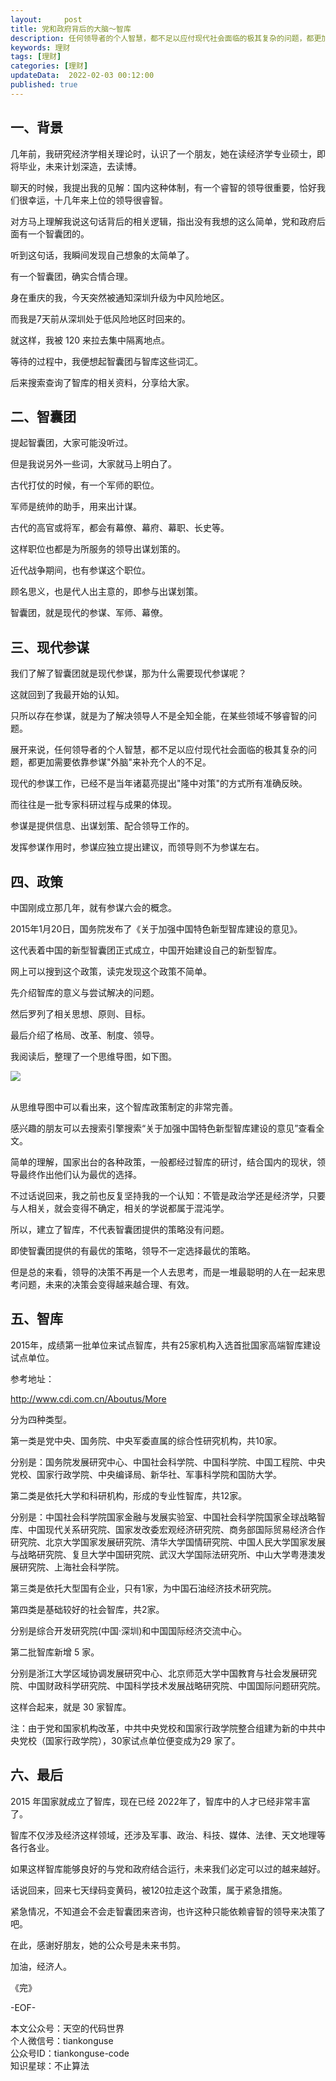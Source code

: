 ```yaml
---   
layout:     post  
title: 党和政府背后的大脑～智库
description: 任何领导者的个人智慧，都不足以应付现代社会面临的极其复杂的问题，都更加需要依靠参谋"外脑"来补充个人的不足。       
keywords: 理财  
tags: [理财]    
categories: [理财]  
updateData:  2022-02-03 00:12:00  
published: true  
---  
```


## 一、背景  


几年前，我研究经济学相关理论时，认识了一个朋友，她在读经济学专业硕士，即将毕业，未来计划深造，去读博。  

聊天的时候，我提出我的见解：国内这种体制，有一个睿智的领导很重要，恰好我们很幸运，十几年来上位的领导很睿智。  





对方马上理解我说这句话背后的相关逻辑，指出没有我想的这么简单，党和政府后面有一个智囊团的。  



听到这句话，我瞬间发现自己想象的太简单了。  





有一个智囊团，确实合情合理。  





身在重庆的我，今天突然被通知深圳升级为中风险地区。  



而我是7天前从深圳处于低风险地区时回来的。  



就这样，我被 120 来拉去集中隔离地点。  





等待的过程中，我便想起智囊团与智库这些词汇。  



后来搜索查询了智库的相关资料，分享给大家。  



## 二、智囊团  


提起智囊团，大家可能没听过。  



但是我说另外一些词，大家就马上明白了。  





古代打仗的时候，有一个军师的职位。  



军师是统帅的助手，用来出计谋。  





古代的高官或将军，都会有幕僚、幕府、幕职、长史等。  



这样职位也都是为所服务的领导出谋划策的。  





近代战争期间，也有参谋这个职位。  



顾名思义，也是代人出主意的，即参与出谋划策。  





智囊团，就是现代的参谋、军师、幕僚。  



## 三、现代参谋  


我们了解了智囊团就是现代参谋，那为什么需要现代参谋呢？  





这就回到了我最开始的认知。  



只所以存在参谋，就是为了解决领导人不是全知全能，在某些领域不够睿智的问题。  





展开来说，任何领导者的个人智慧，都不足以应付现代社会面临的极其复杂的问题，都更加需要依靠参谋"外脑"来补充个人的不足。  





现代的参谋工作，已经不是当年诸葛亮提出"隆中对策"的方式所有准确反映。  



而往往是一批专家科研过程与成果的体现。  




参谋是提供信息、出谋划策、配合领导工作的。  



发挥参谋作用时，参谋应独立提出建议，而领导则不为参谋左右。  


## 四、政策  

中国刚成立那几年，就有参谋六会的概念。  





2015年1月20日，国务院发布了《关于加强中国特色新型智库建设的意见》。  



这代表着中国的新型智囊团正式成立，中国开始建设自己的新型智库。  





网上可以搜到这个政策，读完发现这个政策不简单。  





先介绍智库的意义与尝试解决的问题。  



然后罗列了相关思想、原则、目标。  



最后介绍了格局、改革、制度、领导。  





我阅读后，整理了一个思维导图，如下图。  



![](https://res2022.tiankonguse.com/images/2022/02/03/001.png)

​  
从思维导图中可以看出来，这个智库政策制定的非常完善。  





感兴趣的朋友可以去搜索引擎搜索“关于加强中国特色新型智库建设的意见”查看全文。  





简单的理解，国家出台的各种政策，一般都经过智库的研讨，结合国内的现状，领导最终作出他们认为最优的选择。  





不过话说回来，我之前也反复坚持我的一个认知：不管是政治学还是经济学，只要与人相关，就会变得不确定，相关的学说都属于混沌学。  





所以，建立了智库，不代表智囊团提供的策略没有问题。  



即使智囊团提供的有最优的策略，领导不一定选择最优的策略。  





但是总的来看，领导的决策不再是一个人去思考，而是一堆最聪明的人在一起来思考问题，未来的决策会变得越来越合理、有效。  



## 五、智库  


2015年，成绩第一批单位来试点智库，共有25家机构入选首批国家高端智库建设试点单位。  



参考地址：  

http://www.cdi.com.cn/Aboutus/More  




分为四种类型。  



第一类是党中央、国务院、中央军委直属的综合性研究机构，共10家。  



分别是：国务院发展研究中心、中国社会科学院、中国科学院、中国工程院、中央党校、国家行政学院、中央编译局、新华社、军事科学院和国防大学。  




第二类是依托大学和科研机构，形成的专业性智库，共12家。  



分别是：中国社会科学院国家金融与发展实验室、中国社会科学院国家全球战略智库、中国现代关系研究院、国家发改委宏观经济研究院、商务部国际贸易经济合作研究院、北京大学国家发展研究院、清华大学国情研究院、中国人民大学国家发展与战略研究院、复旦大学中国研究院、武汉大学国际法研究所、中山大学粤港澳发展研究院、上海社会科学院。  





第三类是依托大型国有企业，只有1家，为中国石油经济技术研究院。  





第四类是基础较好的社会智库，共2家。  



分别是综合开发研究院(中国·深圳)和中国国际经济交流中心。  





第二批智库新增 5 家。  



分别是浙江大学区域协调发展研究中心、北京师范大学中国教育与社会发展研究院、中国财政科学研究院、中国科学技术发展战略研究院、中国国际问题研究院。  





这样合起来，就是 30 家智库。  





注：由于党和国家机构改革，中共中央党校和国家行政学院整合组建为新的中共中央党校（国家行政学院），30家试点单位便变成为29 家了。  




## 六、最后  


2015 年国家就成立了智库，现在已经 2022年了，智库中的人才已经非常丰富了。  



智库不仅涉及经济这样领域，还涉及军事、政治、科技、媒体、法律、天文地理等各行各业。  



如果这样智库能够良好的与党和政府结合运行，未来我们必定可以过的越来越好。  



话说回来，回来七天绿码变黄码，被120拉走这个政策，属于紧急措施。  

紧急情况，不知道会不会走智囊团来咨询，也许这种只能依赖睿智的领导来决策了吧。  



在此，感谢好朋友，她的公众号是未来书剪。  



加油，经济人。  


《完》      


-EOF-    



本文公众号：天空的代码世界    
个人微信号：tiankonguse  
公众号ID：tiankonguse-code  
知识星球：不止算法  

